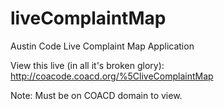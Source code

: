 # liveComplaintMap
Austin Code Live Complaint Map Application

View this live (in all it's broken glory):
http://coacode.coacd.org/%5CliveComplaintMap

Note: Must be on COACD domain to view.
